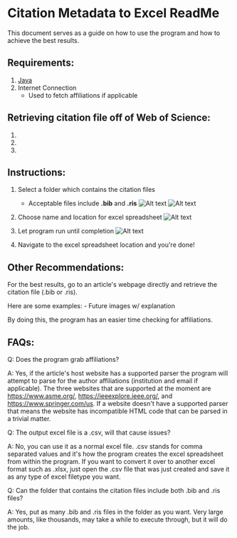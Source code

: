 # Citation Metadata to Excel ReadMe

  This document serves as a guide on how to use the program and how to achieve the best results.

## Requirements:

1. [Java](https://www.java.com/en/)
2. Internet Connection
    - Used to fetch affiliations if applicable
    
## Retrieving citation file off of Web of Science:

1. 

2. 

3. 
    
## Instructions:

1. Select a folder which contains the citation files
    - Acceptable files include **.bib** and **.ris**
    ![Alt text](https://i.imgur.com/UDnykkJ.png)
    ![Alt text](https://i.imgur.com/dFzzwXX.png)
    
2. Choose name and location for excel spreadsheet
    ![Alt text](https://i.imgur.com/32GmT2u.png)
    
3. Let program run until completion
    ![Alt text](https://i.imgur.com/7wa0P8R.png)

4. Navigate to the excel spreadsheet location and you're done!

## Other Recommendations:

  For the best results, go to an article's webpage directly and retrieve the citation file (.bib or .ris).
  
  Here are some examples:
    - Future images w/ explanation
    
  By doing this, the program has an easier time checking for affiliations.
  
## FAQs:

  Q: Does the program grab affiliations?

  A: Yes, if the article's host website has a supported parser the program will attempt to parse for the author affiliations  (institution and email if applicable). The three websites that are supported at the moment are https://www.asme.org/, https://ieeexplore.ieee.org/, and https://www.springer.com/us. If a website doesn't have a supported parser that means the website has incompatible HTML code that can be parsed in a trivial matter.
  
  Q: The output excel file is a .csv, will that cause issues?
  
  A: No, you can use it as a normal excel file. .csv stands for comma separated values and it's how the program creates the excel spreadsheet from within the program. If you want to convert it over to another excel format such as .xlsx, just open the .csv file that was just created and save it as any type of excel filetype you want.
  
  Q: Can the folder that contains the citation files include both .bib and .ris files?
  
  A: Yes, put as many .bib and .ris files in the folder as you want. Very large amounts, like thousands, may take a while to execute through, but it will do the job.
